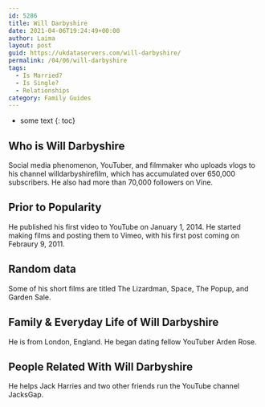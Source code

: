 ```yaml
---
id: 5286
title: Will Darbyshire
date: 2021-04-06T19:24:49+00:00
author: Laima
layout: post
guid: https://ukdataservers.com/will-darbyshire/
permalink: /04/06/will-darbyshire
tags:
  - Is Married?
  - Is Single?
  - Relationships
category: Family Guides
---
```


* some text
{: toc}


## Who is Will Darbyshire
                  
                  
                  
Social media phenomenon, YouTuber, and filmmaker who uploads vlogs to his channel willdarbyshirefilm, which has accumulated over 650,000 subscribers. He also had more than 70,000 followers on Vine.
                  
              
            
              
            
                
                
                
## Prior to Popularity
                  
                  
                  
He published his first video to YouTube on January 1, 2014. He started making films and posting them to Vimeo, with his first post coming on Febraury 9, 2011.
                  
              
            
              
            
                
                
                
## Random data
                  
                  
                  
Some of his short films are titled The Lizardman, Space, The Popup, and Garden Sale.
                  
              
            
              
            
                
                
                
## Family & Everyday Life of Will Darbyshire
                  
                  
                  
He is from London, England. He began dating fellow YouTuber Arden Rose.
                  
              
            
              
            
                
                
                
## People Related With Will Darbyshire
                  
                  
                  
He helps Jack Harries and two other friends run the YouTube channel JacksGap.
                  
              
            
              
            
                
              
            
              
              
            
            
              
            
          
          
          